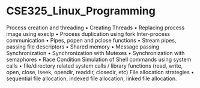 # CSE325_Linux_Programming
Process creation and threading • Creating Threads • Replacing process image using execlp • Process duplication using fork Inter-process communication • Pipes, popen and pclose functions • Stream pipes, passing file descriptors • Shared memory • Message passing Synchronization • Synchronization with Mutexes • Synchronization with semaphores • Race Condition Simulation of Shell commands using system calls • file/directory related system calls / library functions (read, write, open, close, lseek, opendir, readdir, closedir, etc) File allocation strategies • sequential file allocation, indexed file allocation, linked file allocation.

